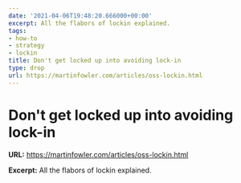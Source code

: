 ```yaml
---
date: '2021-04-06T19:48:20.666000+00:00'
excerpt: All the flabors of lockin explained.
tags:
- how-to
- strategy
- lockin
title: Don't get locked up into avoiding lock-in
type: drop
url: https://martinfowler.com/articles/oss-lockin.html
---
```


# Don't get locked up into avoiding lock-in

**URL:** https://martinfowler.com/articles/oss-lockin.html

**Excerpt:** All the flabors of lockin explained.

